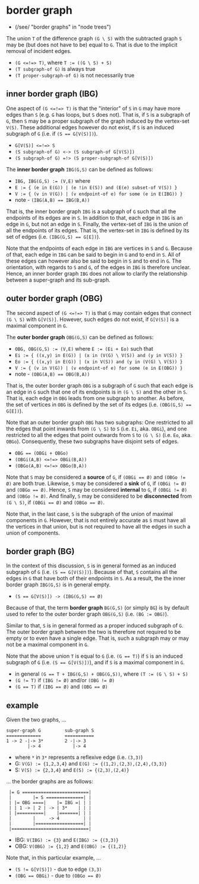
<!-- ======================================================================= -->
# border graph

* (/see/ "border graphs" in "node trees")

The union `T` of the difference graph `(G \ S)` with the subtracted graph `S`
may be (but does not have to be) equal to `G`. That is due to the implicit
removal of incident edges.

* `(G <=!=> T)`, where `T := ((G \ S) + S)`
* `(T subgraph-of G)` is always true
* `(T proper-subgraph-of G)` is not necessarily true

<!-- ======================================================================= -->
## inner border graph (IBG)

One aspect of `(G <=!=> T)` is that the "interior" of `S` in `G` may have more
edges than `S` (e.g. `G` has loops, but `S` does not). That is, if `S` is a
subgraph of `G`, then `S` may be a proper subgraph of the graph induced by the
vertex-set `V(S)`. These additional edges however do not exist, if `S` is an
induced subgraph of `G` (i.e. if `(S == G[V(S)])`).

* `G[V(S)] <=!=> S`
* `(S subgraph-of G) <-> (S subgraph-of G[V(S)])`
* `(S subgraph-of G) =!> (S proper-subgraph-of G[V(S)])`

The **inner border graph** `IBG(G,S)` can be defined as follows:

* `IBG, IBG(G,S) := (V,E)` where
* `E := { (e in E(G)) | (e !in E(S)) and (E(e) subset-of V(S)) }`
* `V := { (v in V(G)) | (v endpoint-of e) for some (e in E(IBG)) }`
* note - `(IBG(A,B) == IBG(B,A))`

That is, the inner border graph `IBG` is a subgraph of `G` such that all the
endpoints of its edges are in `S`. In addition to that, each edge in `IBG` is
an edge in `G`, but not an edge in `S`. Finally, the vertex-set of `IBG` is
the union of all the endpoints of its edges. That is, the vertex-set in `IBG`
is defined by its set of edges (i.e. `(IBG(G,S) == G[E])`).

Note that the endpoints of each edge in `IBG` are vertices in `S` and `G`.
Because of that, each edge in `IBG` can be said to begin in `G` and to end in
`S`. All of these edges can however also be said to begin in `S` and to end
in `G`. The orientation, with regards to `S` and `G`, of the edges in `IBG`
is therefore unclear. Hence, an inner border graph `IBG` does not allow to
clarify the relationship between a super-graph and its sub-graph.

<!-- ======================================================================= -->
## outer border graph (OBG)

The second aspect of `(G <=!=> T)` is that `G` may contain edges that connect
`(G \ S)` with `G[V(S)]`. However, such edges do not exist, if `G[V(S)]` is
a maximal component in `G`.

The **outer border graph** `OBG(G,S)` can be defined as follows:

* `OBG, OBG(G,S) := (V,E)` where `E := (Ei + Eo)` such that
* `Ei := { ((x,y) in E(G)) | (x in (V(G) \ V(S)) and (y in V(S)) }`
* `Eo := { ((x,y) in E(G)) | (x in V(S)) and (y in (V(G) \ V(S)) }`
* `V := { (v in V(G)) | (v endpoint-of e) for some (e in E(OBG)) }`
* note - `(OBG(A,B) == OBG(B,A))`

That is, the outer border graph `OBG` is a subgraph of `G` such that each edge
is an edge in `G` such that one of its endpoints is in `(G \ S)` and the other
in `S`. That is, each edge in `OBG` leads from one subgraph to another. As
before, the set of vertices in `OBG` is defined by the set of its edges (i.e.
`(OBG(G,S) == G[E])`).

Note that an outer border graph `OBG` has two subgraphs: One restricted to all
the edges that point inwards from `(G \ S)` to `S` (i.e. `Ei`, aka. `OBGi`),
and one restricted to all the edges that point outwards from `S` to `(G \ S)`
(i.e. `Eo`, aka. `OBGo`). Consequently, these two subgraphs have disjoint sets
of edges.

* `OBG == (OBGi + OBGo)`
* `(OBGi(A,B) <=!=> OBGi(B,A))`
* `(OBGo(A,B) <=!=> OBGo(B,A))`

Note that `S` may be considered a **source** of `G`, if `(OBGi == Ø)` and
`(OBGo != Ø)` are both true. Likewise, `S` may be considered a **sink** of `G`,
if `(OBGi != Ø)` and `(OBGo == Ø)`. Hence, `S` may be considered **internal**
to `G`, if `(OBGi != Ø)` and `(OBGo != Ø)`. And finally, `S` may be considered
to be **disconnected** from `(G \ S)`, if `(OBGi == Ø)` and `(OBGo == Ø)`.

Note that, in the last case, `S` is the subgraph of the union of maximal
components in `G`. However, that is not entirely accurate as `S` must have
all the vertices in that union, but is not required to have all the edges
in such a union of components.

<!-- ======================================================================= -->
## border graph (BG)

In the context of this discussion, `S` is in general formed as an induced
subgraph of `G` (i.e. `(S == G[V(S)])`). Because of that, `S` contains all
the edges in `G` that have both of their endpoints in `S`. As a result, the
the inner border graph `IBG(G,S)` is in general empty.

* `(S == G[V(S)]) -> (IBG(G,S) == Ø)`

Because of that, the term **border graph** `BG(G,S)` (or simply `BG`) is by
default used to refer to the outer border graph `OBG(G,S)` (i.e. `(BG := OBG)`).

Similar to that, `S` is in general formed as a proper induced subgraph of `G`.
The outer border graph between the two is therefore not required to be empty
or to even have a single edge. That is, such a subgraph may or may not be a
maximal component in `G`.

Note that the above union `T` is equal to `G` (i.e. `(G == T)`) if `S` is
an induced subgraph of `G` (i.e. `(S == G[V(S)])`), and if `S` is a maximal
component in `G`.

* in general `(G == T + IBG(G,S) + OBG(G,S))`, where `(T := (G \ S) + S)`
* `(G != T)` if `(IBG != Ø)` and/or `(OBG != Ø)`
* `(G == T)` if `(IBG == Ø)` and `(OBG == Ø)`

<!-- ======================================================================= -->
## example

Given the two graphs, ...

```
super-graph G         sub-graph S
=============         ===========
1 -> 2 -|-> 3*        2 -|-> 3
        |-> 4            |-> 4
```

* where `*` in `3*` represents a reflexive edge (i.e. `(3,3)`)
* G: `V(G) := {1,2,3,4}` and `E(G) := {(1,2),(2,3),(2,4),(3,3)}`
* S: `V(S) := {2,3,4}` and `E(S) := {(2,3),(2,4)}`

... the border graphs are as follows:

```
 |= G =========================|
 |        |= S ==============| |
 | |= OBG ====|    |= IBG =| | |
 | | 1 -> | 2 | -> | 3*    | | |
 | |==========|    |=======| | |
 |        |     -> 4         | |
 |        |==================| |
 |=============================|
```

* IBG: `V(IBG) := {3}` and `E(IBG) := {(3,3)}`
* OBG: `V(OBG) := {1,2}` and `E(OBG) := {(1,2)}`

Note that, in this particular example, ...

* `(S != G[V(S)])` - due to edge `(3,3)`
* `(OBG == OBGi)` - due to `(OBGo == Ø)`
